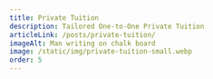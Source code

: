 ```yaml
---
title: Private Tuition
description: Tailored One-to-One Private Tuition
articleLink: /posts/private-tuition/
imageAlt: Man writing on chalk board
image: /static/img/private-tuition-small.webp
order: 5
---
```

